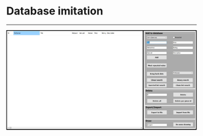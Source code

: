 <h1>Database imitation</h1>
<hr>
<img src="https://raw.githubusercontent.com/teo0098/Database-imitation/master/dbimage.jpg"/>
